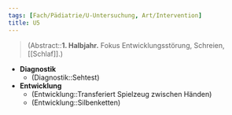 ```yaml
---
tags: [Fach/Pädiatrie/U-Untersuchung, Art/Intervention]
title: U5
---
```

> (Abstract::**1. Halbjahr.** Fokus Entwicklungsstörung, Schreien, [[Schlaf]].)
- **Diagnostik**
	- (Diagnostik::Sehtest)
- **Entwicklung**
	- (Entwicklung::Transferiert Spielzeug zwischen Händen)
	- (Entwicklung::Silbenketten)